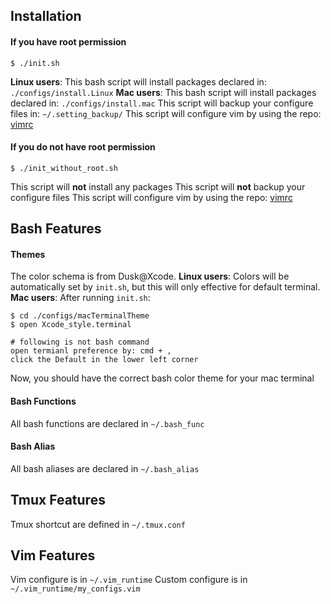 ## Installation
#### If you have root permission
```shell
$ ./init.sh
```
**Linux users**: This bash script will install packages declared in: `./configs/install.Linux`
**Mac users**: This bash script will install packages declared in: `./configs/install.mac`
This script will backup your configure files in: `~/.setting_backup/`
This script will configure vim by using the repo: [vimrc](https://github.com/HansSJTU/vimrc)
#### If you do not have root permission
```shell
$ ./init_without_root.sh
```
This script will **not** install any packages
This script will **not** backup your configure files
This script will configure vim by using the repo: [vimrc](https://github.com/HansSJTU/vimrc)

## Bash Features
#### Themes
The color schema is from Dusk@Xcode.
**Linux users**: Colors will be automatically set by `init.sh`, but this will only effective for default terminal.
**Mac users**:  After running `init.sh`:
```shell
$ cd ./configs/macTerminalTheme
$ open Xcode_style.terminal

# following is not bash command
open termianl preference by: cmd + , 
click the Default in the lower left corner
```
Now, you should have the correct bash color theme for your mac terminal

#### Bash Functions
All bash functions are declared in `~/.bash_func`

#### Bash Alias
All bash aliases are declared in `~/.bash_alias`

## Tmux Features
Tmux shortcut are defined in `~/.tmux.conf`

## Vim Features
Vim configure is in `~/.vim_runtime`
Custom configure is in `~/.vim_runtime/my_configs.vim`
